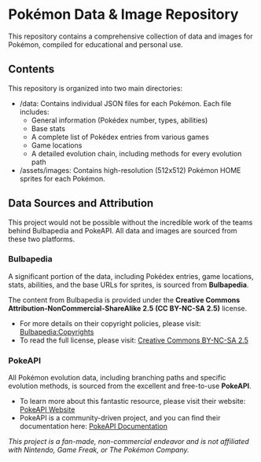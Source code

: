 # **Pokémon Data & Image Repository**

This repository contains a comprehensive collection of data and images for Pokémon, compiled for educational and personal use.

## **Contents**

This repository is organized into two main directories:

* /data: Contains individual JSON files for each Pokémon. Each file includes:  
  * General information (Pokédex number, types, abilities)  
  * Base stats  
  * A complete list of Pokédex entries from various games  
  * Game locations  
  * A detailed evolution chain, including methods for every evolution path  
* /assets/images: Contains high-resolution (512x512) Pokémon HOME sprites for each Pokémon.

## **Data Sources and Attribution**

This project would not be possible without the incredible work of the teams behind Bulbapedia and PokeAPI. All data and images are sourced from these two platforms.

### **Bulbapedia**

A significant portion of the data, including Pokédex entries, game locations, stats, abilities, and the base URLs for sprites, is sourced from **Bulbapedia**.

The content from Bulbapedia is provided under the **Creative Commons Attribution-NonCommercial-ShareAlike 2.5 (CC BY-NC-SA 2.5)** license.

* For more details on their copyright policies, please visit: [Bulbapedia:Copyrights](https://bulbapedia.bulbagarden.net/wiki/Bulbapedia:Copyrights)  
* To read the full license, please visit: [Creative Commons BY-NC-SA 2.5](https://creativecommons.org/licenses/by-nc-sa/2.5/)

### **PokeAPI**

All Pokémon evolution data, including branching paths and specific evolution methods, is sourced from the excellent and free-to-use **PokeAPI**.

* To learn more about this fantastic resource, please visit their website: [PokeAPI Website](https://pokeapi.co/)  
* PokeAPI is a community-driven project, and you can find their documentation here: [PokeAPI Documentation](https://pokeapi.co/docs/v2)

*This project is a fan-made, non-commercial endeavor and is not affiliated with Nintendo, Game Freak, or The Pokémon Company.*
